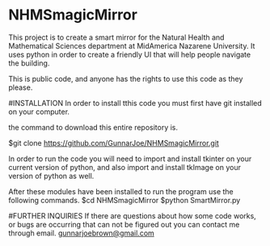 # NHMSmagicMirror
This project is to create a smart mirror for the Natural Health and Mathematical Sciences department at MidAmerica Nazarene University.
It uses python in order to create a friendly UI that will help people navigate the building.

This is public code, and anyone has the rights to use this code as they please. 


#INSTALLATION
In order to install tthis code you must first have git installed on your computer. 

the command to download this entire repository is.

$git clone https://github.com/GunnarJoe/NHMSmagicMirror.git

In order to run the code you will need to import and install tkinter on your current version of python, and also import and install
tkImage on your version of python as well. 

After these modules have been installed to run the program use the following commands. 
$cd NHMSmagicMirror
$python SmartMirror.py

#FURTHER INQUIRIES
If there are questions about how some code works, or bugs are occurring that can not be figured out you can contact me through email.
gunnarjoebrown@gmail.com
